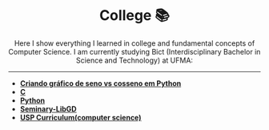 <h1 align="center">
College 📚
</h1>
<p align="center">
Here I show everything I learned in college and fundamental concepts of Computer Science. I am currently studying Bict (Interdisciplinary Bachelor in Science and Technology) at UFMA:
</p>

-------

- [**Criando gráfico de seno vs cosseno em Python**](https://beatrizoliveiraa.medium.com/criando-um-gr%C3%A1fico-de-seno-vs-cosseno-em-python-ee73fc2057a8)
- [**C**](https://github.com/beatrizoliveiira/my-fullstack-journey/blob/master/src/college/c/c.md)
- [**Python**]()
- [**Seminary-LibGD**](https://github.com/beatrizoliveiira/seminary-lib-gd)
- [**USP Curriculum(computer science)**](https://uspdigital.usp.br/jupiterweb/listarGradeCurricular?codcg=55&codcur=55041&codhab=0&tipo=N)
